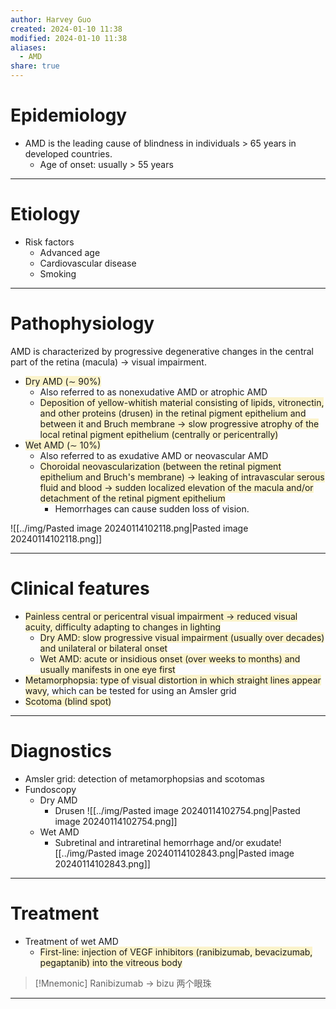 ```yaml
---
author: Harvey Guo
created: 2024-01-10 11:38
modified: 2024-01-10 11:38
aliases:
  - AMD
share: true
---
```

# Epidemiology
- AMD is the leading cause of blindness in individuals > 65 years in developed countries.
	- Age of onset: usually > 55 years

---
# Etiology
- Risk factors
	- Advanced age
	- Cardiovascular disease 
	- Smoking

---
# Pathophysiology
AMD is characterized by progressive degenerative changes in the central part of the retina (macula) → visual impairment. 
- <span style="background:rgba(240, 200, 0, 0.2)">Dry AMD (∼ 90%)</span>
	- Also referred to as nonexudative AMD or atrophic AMD
	- <span style="background:rgba(240, 200, 0, 0.2)">Deposition of yellow-whitish material consisting of lipids, vitronectin, and other proteins (drusen) in the retinal pigment epithelium and between it and Bruch membrane  → slow progressive atrophy of the local retinal pigment epithelium (centrally or pericentrally)</span>
- <span style="background:rgba(240, 200, 0, 0.2)">Wet AMD (∼ 10%)</span>
	- Also referred to as exudative AMD or neovascular AMD
	- <span style="background:rgba(240, 200, 0, 0.2)">Choroidal neovascularization (between the retinal pigment epithelium and Bruch's membrane) → leaking of intravascular serous fluid and blood  → sudden localized elevation of the macula and/or detachment of the retinal pigment epithelium</span>
		- Hemorrhages can cause sudden loss of vision.

![[../img/Pasted image 20240114102118.png|Pasted image 20240114102118.png]]

---
# Clinical features
- <span style="background:rgba(240, 200, 0, 0.2)">Painless central or pericentral visual impairment → reduced visual acuity, difficulty adapting to changes in lighting </span>
	- <span style="background:rgba(240, 200, 0, 0.2)">Dry AMD: slow progressive visual impairment (usually over decades) and unilateral or bilateral onset </span>
	- <span style="background:rgba(240, 200, 0, 0.2)">Wet AMD: acute or insidious onset (over weeks to months) and usually manifests in one eye first </span>
- <span style="background:rgba(240, 200, 0, 0.2)">Metamorphopsia: type of visual distortion in which straight lines appear wavy</span>, which can be tested for using an Amsler grid 
- <span style="background:rgba(240, 200, 0, 0.2)">Scotoma (blind spot) </span>

---
# Diagnostics
- Amsler grid: detection of metamorphopsias and scotomas 
- Fundoscopy
	- Dry AMD
		- Drusen ![[../img/Pasted image 20240114102754.png|Pasted image 20240114102754.png]]
	- Wet AMD
		- Subretinal and intraretinal hemorrhage and/or exudate![[../img/Pasted image 20240114102843.png|Pasted image 20240114102843.png]]

---
# Treatment
- Treatment of wet AMD
	- <span style="background:rgba(240, 200, 0, 0.2)">First-line: injection of VEGF inhibitors (ranibizumab, bevacizumab, pegaptanib) into the vitreous body </span>

>[!Mnemonic] 
>Ranibizumab -> bizu 两个眼珠

---
